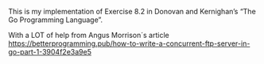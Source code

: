 This is my implementation of Exercise 8.2 in Donovan and Kernighan’s “The Go Programming Language”.

With a LOT of help from Angus Morrison´s article https://betterprogramming.pub/how-to-write-a-concurrent-ftp-server-in-go-part-1-3904f2e3a9e5


